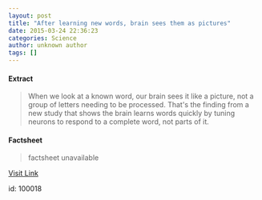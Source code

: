 ```yaml
---
layout: post
title: "After learning new words, brain sees them as pictures"
date: 2015-03-24 22:36:23
categories: Science
author: unknown author
tags: []
---
```



#### Extract
>When we look at a known word, our brain sees it like a picture, not a group of letters needing to be processed. That's the finding from a new study that shows the brain learns words quickly by tuning neurons to respond to a complete word, not parts of it.

#### Factsheet
>factsheet unavailable

[Visit Link](http://feeds.sciencedaily.com/~r/sciencedaily/~3/NWgDxTnaYSo/150324183623.htm)

id:  100018
